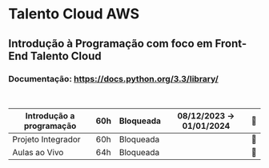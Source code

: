 # Talento Cloud AWS

## Introdução à Programação com foco em Front-End   Talento Cloud 
### Documentação: https://docs.python.org/3.3/library/
<BR>

| Introdução a programação | 60h | Bloqueada | 08/12/2023 → 01/01/2024 | 📁 |
| --- | --- | --- | --- | --- |
| Projeto Integrador | 60h | Bloqueada |  | 📁 |
| Aulas ao Vivo | 64h | Bloqueada |  | 📁 |
